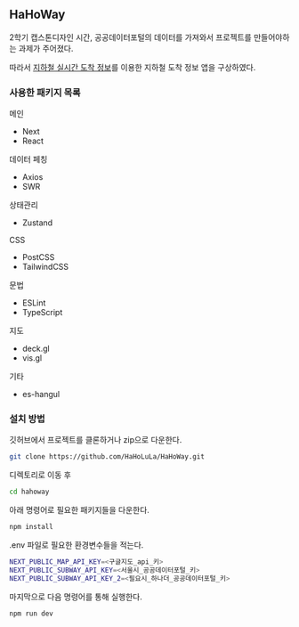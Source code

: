 ## HaHoWay

2학기 캡스톤디자인 시간, 공공데이터포털의 데이터를 가져와서 프로젝트를 만들어야하는 과제가 주어졌다.

따라서 [지하철 실시간 도착 정보](https://data.seoul.go.kr/dataList/OA-12764/A/1/datasetView.do;jsessionid=6F8F1F0EB9B0D28B9758B8A1488A133C.new_portal-svr-11)를 이용한 지하철 도착 정보 앱을 구상하였다.

### 사용한 패키지 목록

메인
- Next
- React

데이터 페칭
- Axios
- SWR

상태관리
- Zustand

CSS
- PostCSS
- TailwindCSS

문법
- ESLint
- TypeScript

지도
- deck.gl
- vis.gl

기타
- es-hangul

### 설치 방법

깃허브에서 프로젝트를 클론하거나 zip으로 다운한다.
```bash
git clone https://github.com/HaHoLuLa/HaHoWay.git
```

디렉토리로 이동 후
```bash
cd hahoway
```

아래 명령어로 필요한 패키지들을 다운한다.
```bash
npm install
```

.env 파일로 필요한 환경변수들을 적는다.
```bash
NEXT_PUBLIC_MAP_API_KEY=<구글지도_api_키>
NEXT_PUBLIC_SUBWAY_API_KEY=<서울시_공공데이터포털_키>
NEXT_PUBLIC_SUBWAY_API_KEY_2=<필요시_하나더_공공데이터포털_키>
```

마지막으로 다음 명령어를 통해 실행한다.
```bash
npm run dev
```